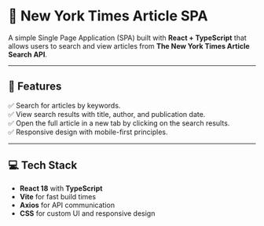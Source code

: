 # 📰 New York Times Article SPA

A simple Single Page Application (SPA) built with **React + TypeScript** that allows users to search and view articles from **The New York Times Article Search API**.

---

## 🚀 **Features**

✅ Search for articles by keywords.  
✅ View search results with title, author, and publication date.  
✅ Open the full article in a new tab by clicking on the search results.  
✅ Responsive design with mobile-first principles.

---

## 💻 **Tech Stack**

- **React 18** with **TypeScript**  
- **Vite** for fast build times  
- **Axios** for API communication  
- **CSS** for custom UI and responsive design  
